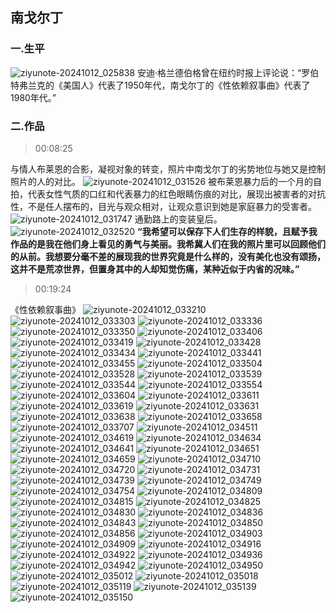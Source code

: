 ## 南戈尔丁
### 一.生平
![ziyunote-20241012_025838](https://gitee.com/kawahara0616/photographnotes/raw/master/imgs/202410120258688.png) 
安迪·格兰德伯格曾在纽约时报上评论说：“罗伯特弗兰克的《美国人》代表了1950年代，南戈尔丁的《性依赖叙事曲》代表了1980年代。”

### 二.作品

> 00:08:25

与情人布莱恩的合影，凝视对象的转变，照片中南戈尔丁的劣势地位与她又是控制照片的人的对比。
![ziyunote-20241012_031526](https://gitee.com/kawahara0616/photographnotes/raw/master/imgs/202410120315205.png)
被布莱恩暴力后的一个月的自拍，代表女性气质的口红和代表暴力的红色眼睛伤痕的对比，展现出被害者的对抗性，不是任人摆布的，目光与观众相对，让观众意识到她是家庭暴力的受害者。
![ziyunote-20241012_031747](https://gitee.com/kawahara0616/photographnotes/raw/master/imgs/202410120317521.png)
通勤路上的变装皇后。
![ziyunote-20241012_032520](https://gitee.com/kawahara0616/photographnotes/raw/master/imgs/202410120325453.png)
**“我希望可以保存下人们生存的样貌，且赋予我作品的是我在他们身上看见的勇气与美丽。我希冀人们在我的照片里可以回顾他们的从前。我想要分毫不差的展现我的世界究竟是什么样的，没有美化也没有颂扬，这并不是荒凉世界，但置身其中的人却知觉伤痛，某种近似于内省的况味。”**

> 00:19:24

《性依赖叙事曲》
![ziyunote-20241012_033210](https://gitee.com/kawahara0616/photographnotes/raw/master/imgs/202410120332944.png)
![ziyunote-20241012_033303](https://gitee.com/kawahara0616/photographnotes/raw/master/imgs/202410120333510.png)
![ziyunote-20241012_033336](https://gitee.com/kawahara0616/photographnotes/raw/master/imgs/202410120333691.png)
![ziyunote-20241012_033350](https://gitee.com/kawahara0616/photographnotes/raw/master/imgs/202410120333961.png)
![ziyunote-20241012_033406](https://gitee.com/kawahara0616/photographnotes/raw/master/imgs/202410120334265.png)
![ziyunote-20241012_033419](https://gitee.com/kawahara0616/photographnotes/raw/master/imgs/202410120334103.png)
![ziyunote-20241012_033428](https://gitee.com/kawahara0616/photographnotes/raw/master/imgs/202410120334467.png)
![ziyunote-20241012_033434](https://gitee.com/kawahara0616/photographnotes/raw/master/imgs/202410120334068.png)
![ziyunote-20241012_033441](https://gitee.com/kawahara0616/photographnotes/raw/master/imgs/202410120334530.png)
![ziyunote-20241012_033455](https://gitee.com/kawahara0616/photographnotes/raw/master/imgs/202410120334973.png)
![ziyunote-20241012_033504](https://gitee.com/kawahara0616/photographnotes/raw/master/imgs/202410120335578.png)
![ziyunote-20241012_033528](https://gitee.com/kawahara0616/photographnotes/raw/master/imgs/202410120335888.png)
![ziyunote-20241012_033539](https://gitee.com/kawahara0616/photographnotes/raw/master/imgs/202410120335654.png)
![ziyunote-20241012_033544](https://gitee.com/kawahara0616/photographnotes/raw/master/imgs/202410120335808.png)
![ziyunote-20241012_033554](https://gitee.com/kawahara0616/photographnotes/raw/master/imgs/202410120335212.png)
![ziyunote-20241012_033604](https://gitee.com/kawahara0616/photographnotes/raw/master/imgs/202410120336053.png)
![ziyunote-20241012_033611](https://gitee.com/kawahara0616/photographnotes/raw/master/imgs/202410120336269.png)
![ziyunote-20241012_033619](https://gitee.com/kawahara0616/photographnotes/raw/master/imgs/202410120336883.png)
![ziyunote-20241012_033631](https://gitee.com/kawahara0616/photographnotes/raw/master/imgs/202410120336169.png)
![ziyunote-20241012_033638](https://gitee.com/kawahara0616/photographnotes/raw/master/imgs/202410120336900.png)
![ziyunote-20241012_033658](https://gitee.com/kawahara0616/photographnotes/raw/master/imgs/202410120336924.png)
![ziyunote-20241012_033707](https://gitee.com/kawahara0616/photographnotes/raw/master/imgs/202410120337142.png)
![ziyunote-20241012_034511](https://gitee.com/kawahara0616/photographnotes/raw/master/imgs/202410120345098.png)
![ziyunote-20241012_034619](https://gitee.com/kawahara0616/photographnotes/raw/master/imgs/202410120346880.png)
![ziyunote-20241012_034634](https://gitee.com/kawahara0616/photographnotes/raw/master/imgs/202410120346446.png)
![ziyunote-20241012_034641](https://gitee.com/kawahara0616/photographnotes/raw/master/imgs/202410120346847.png)
![ziyunote-20241012_034651](https://gitee.com/kawahara0616/photographnotes/raw/master/imgs/202410120346935.png)
![ziyunote-20241012_034659](https://gitee.com/kawahara0616/photographnotes/raw/master/imgs/202410120347002.png)
![ziyunote-20241012_034710](https://gitee.com/kawahara0616/photographnotes/raw/master/imgs/202410120347443.png)
![ziyunote-20241012_034720](https://gitee.com/kawahara0616/photographnotes/raw/master/imgs/202410120347013.png)
![ziyunote-20241012_034731](https://gitee.com/kawahara0616/photographnotes/raw/master/imgs/202410120347292.png)
![ziyunote-20241012_034739](https://gitee.com/kawahara0616/photographnotes/raw/master/imgs/202410120347632.png)
![ziyunote-20241012_034749](https://gitee.com/kawahara0616/photographnotes/raw/master/imgs/202410120347413.png)
![ziyunote-20241012_034754](https://gitee.com/kawahara0616/photographnotes/raw/master/imgs/202410120347014.png)
![ziyunote-20241012_034809](https://gitee.com/kawahara0616/photographnotes/raw/master/imgs/202410120348273.png)
![ziyunote-20241012_034815](https://gitee.com/kawahara0616/photographnotes/raw/master/imgs/202410120348064.png)
![ziyunote-20241012_034825](https://gitee.com/kawahara0616/photographnotes/raw/master/imgs/202410120348838.png)
![ziyunote-20241012_034830](https://gitee.com/kawahara0616/photographnotes/raw/master/imgs/202410120348929.png)
![ziyunote-20241012_034836](https://gitee.com/kawahara0616/photographnotes/raw/master/imgs/202410120348745.png)
![ziyunote-20241012_034843](https://gitee.com/kawahara0616/photographnotes/raw/master/imgs/202410120348701.png)
![ziyunote-20241012_034850](https://gitee.com/kawahara0616/photographnotes/raw/master/imgs/202410120348351.png)
![ziyunote-20241012_034856](https://gitee.com/kawahara0616/photographnotes/raw/master/imgs/202410120348245.png)
![ziyunote-20241012_034903](https://gitee.com/kawahara0616/photographnotes/raw/master/imgs/202410120349577.png)
![ziyunote-20241012_034909](https://gitee.com/kawahara0616/photographnotes/raw/master/imgs/202410120349801.png)
![ziyunote-20241012_034916](https://gitee.com/kawahara0616/photographnotes/raw/master/imgs/202410120349185.png)
![ziyunote-20241012_034922](https://gitee.com/kawahara0616/photographnotes/raw/master/imgs/202410120349580.png)
![ziyunote-20241012_034936](https://gitee.com/kawahara0616/photographnotes/raw/master/imgs/202410120349691.png)
![ziyunote-20241012_034942](https://gitee.com/kawahara0616/photographnotes/raw/master/imgs/202410120349716.png)
![ziyunote-20241012_034950](https://gitee.com/kawahara0616/photographnotes/raw/master/imgs/202410120349131.png)
![ziyunote-20241012_035012](https://gitee.com/kawahara0616/photographnotes/raw/master/imgs/202410120350394.png)
![ziyunote-20241012_035018](https://gitee.com/kawahara0616/photographnotes/raw/master/imgs/202410120350320.png)
![ziyunote-20241012_035119](https://gitee.com/kawahara0616/photographnotes/raw/master/imgs/202410120351348.png)
![ziyunote-20241012_035139](https://gitee.com/kawahara0616/photographnotes/raw/master/imgs/202410120351707.png)
![ziyunote-20241012_035150](https://gitee.com/kawahara0616/photographnotes/raw/master/imgs/202410120351025.png)